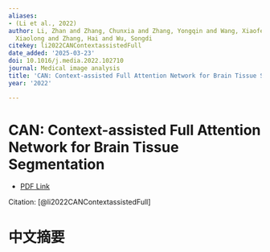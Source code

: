 ```yaml
---
aliases:
- (Li et al., 2022)
author: Li, Zhan and Zhang, Chunxia and Zhang, Yongqin and Wang, Xiaofeng and Ma,
  Xiaolong and Zhang, Hai and Wu, Songdi
citekey: li2022CANContextassistedFull
date_added: '2025-03-23'
doi: 10.1016/j.media.2022.102710
journal: Medical image analysis
title: 'CAN: Context-assisted Full Attention Network for Brain Tissue Segmentation'
year: '2022'

---
```

# CAN: Context-assisted Full Attention Network for Brain Tissue Segmentation
- [PDF Link](zotero://open-pdf/library/items/H3Z6QEXY)

Citation: [@li2022CANContextassistedFull]

# 中文摘要
